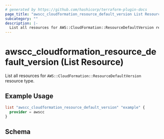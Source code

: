 ```yaml
---
# generated by https://github.com/hashicorp/terraform-plugin-docs
page_title: "awscc_cloudformation_resource_default_version List Resource - terraform-provider-awscc"
subcategory: ""
description: |-
  List all resources for AWS::CloudFormation::ResourceDefaultVersion resource type.
---
```


# awscc_cloudformation_resource_default_version (List Resource)

List all resources for `AWS::CloudFormation::ResourceDefaultVersion` resource type.

## Example Usage

```terraform
list "awscc_cloudformation_resource_default_version" "example" {
  provider = awscc
}
```

<!-- schema generated by tfplugindocs -->
## Schema
